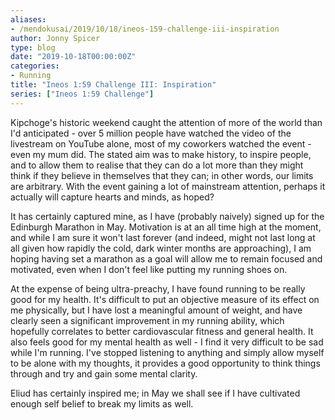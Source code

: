 ```yaml
---
aliases:
- /mendokusai/2019/10/18/ineos-159-challenge-iii-inspiration
author: Jonny Spicer
type: blog
date: "2019-10-18T00:00:00Z"
categories:
- Running
title: "Ineos 1:59 Challenge III: Inspiration"
series: ["Ineos 1:59 Challenge"]
---
```

Kipchoge's historic weekend caught the attention of more of the world than I'd anticipated - over 5 million people have watched the
video of the livestream on YouTube alone, most of my coworkers watched the event - even my mum did. The stated aim was to make
history, to inspire people, and to allow them to realise that they can do a lot more than they might think if they believe in
themselves that they can; in other words, our limits are arbitrary. With the event gaining a lot of mainstream attention, perhaps
it actually will capture hearts and minds, as hoped?

It has certainly captured mine, as I have (probably naively) signed up for the Edinburgh Marathon in May. Motivation is at an all
time high at the moment, and while I am sure it won't last forever (and indeed, might not last long at all given how rapidly the
cold, dark winter months are approaching), I am hoping having set a marathon as a goal will allow me to remain focused and
motivated, even when I don't feel like putting my running shoes on.

At the expense of being ultra-preachy, I have found running to be really good for my health. It's difficult to put an objective
measure of its effect on me physically, but I have lost a meaningful amount of weight, and have clearly seen a significant
improvement in my running ability, which hopefully correlates to better cardiovascular fitness and general health. It also
feels good for my mental health as well - I find it very difficult to be sad while I'm running. I've stopped listening to
anything and simply allow myself to be alone with my thoughts, it provides a good opportunity to think things through and
try and gain some mental clarity.

Eliud has certainly inspired me; in May we shall see if I have cultivated enough self belief to break my limits as well.
